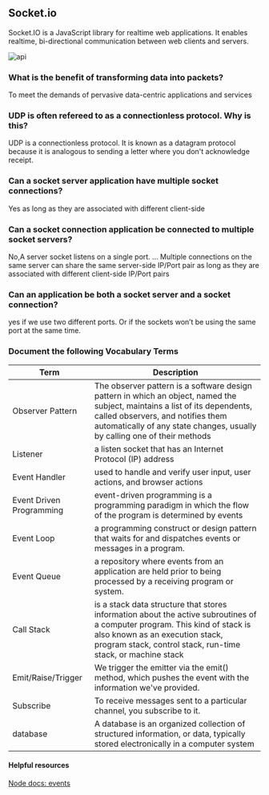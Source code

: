 ## Socket.io
Socket.IO is a JavaScript library for realtime web applications. It enables realtime, bi-directional communication between web clients and servers.

![api](https://www.technologyuk.net/computing/software-development/software-design/images/event_driven_01.gif)

### What is the benefit of transforming data into packets?
 To meet the demands of pervasive data-centric applications and services
### UDP is often refereed to as a connectionless protocol. Why is this?
UDP is a connectionless protocol. It is known as a datagram protocol because it is analogous to sending a letter where you don't acknowledge receipt.
### Can a socket server application have multiple socket connections?
Yes as long as they are associated with different client-side
### Can a socket connection application be connected to multiple socket servers?
No,A server socket listens on a single port. ... Multiple connections on the same server can share the same server-side IP/Port pair as long as they are associated with different client-side IP/Port pairs
### Can an application be both a socket server and a socket connection?
yes if we use two different ports. Or if the sockets won’t be using the same port at the same time.

### Document the following Vocabulary Terms

|Term|Description|
|----|----|
|Observer Pattern|The observer pattern is a software design pattern in which an object, named the subject, maintains a list of its dependents, called observers, and notifies them automatically of any state changes, usually by calling one of their methods|
|Listener| a listen socket that has an Internet Protocol (IP) address|
|Event Handler| used to handle and verify user input, user actions, and browser actions|
|Event Driven Programming|event-driven programming is a programming paradigm in which the flow of the program is determined by events|
|Event Loop|a programming construct or design pattern that waits for and dispatches events or messages in a program.|
|Event Queue| a repository where events from an application are held prior to being processed by a receiving program or system.|
|Call Stack| is a stack data structure that stores information about the active subroutines of a computer program. This kind of stack is also known as an execution stack, program stack, control stack, run-time stack, or machine stack|
|Emit/Raise/Trigger|We trigger the emitter via the emit() method, which pushes the event with the information we've provided.|
|Subscribe|To receive messages sent to a particular channel, you subscribe to it.|
|database|A database is an organized collection of structured information, or data, typically stored electronically in a computer system|

#### Helpful resources
[Node docs: events](https://nodejs.org/api/events.html )
